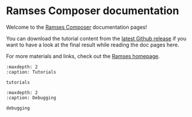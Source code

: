 # Ramses Composer documentation

Welcome to the [Ramses Composer](https://github.com/bmwcarit/ramses-composer) documentation pages!

You can download the tutorial content from the
[latest Github release](https://github.com/bmwcarit/ramses-composer-docs/releases/latest)
if you want to have a look at the final result while reading the doc pages here.

For more materials and links, check out the [Ramses homepage](https://ramses3d.org/).

```{toctree}
:maxdepth: 2
:caption: Tutorials

tutorials
```

```{toctree}
:maxdepth: 2
:caption: Debugging

debugging
```
